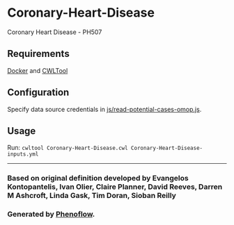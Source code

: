 # Coronary-Heart-Disease

Coronary Heart Disease - PH507

## Requirements

[Docker](https://docs.docker.com/install/) and [CWLTool](https://github.com/common-workflow-language/cwltool#install)

## Configuration

Specify data source credentials in [js/read-potential-cases-omop.js](js/read-potential-cases-omop.js).

## Usage

Run: `cwltool Coronary-Heart-Disease.cwl Coronary-Heart-Disease-inputs.yml`

***

### Based on original definition developed by Evangelos Kontopantelis, Ivan Olier, Claire Planner, David Reeves, Darren M Ashcroft, Linda Gask, Tim Doran, Sioban Reilly
### Generated by [Phenoflow](https://kclhi.org/phenoflow).

